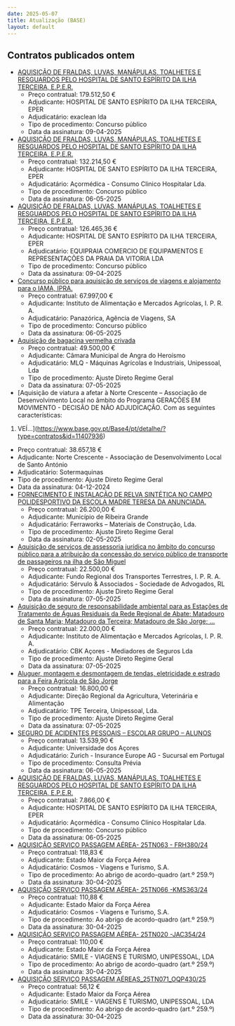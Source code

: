 ```yaml
---
date: 2025-05-07
title: Atualização (BASE)
layout: default
---
```

## Contratos publicados ontem

* [AQUISIÇÃO DE FRALDAS, LUVAS, MANÁPULAS, TOALHETES E RESGUARDOS PELO HOSPITAL DE SANTO ESPÍRITO DA ILHA 
TERCEIRA, E.P.E.R.](https://www.base.gov.pt/Base4/pt/detalhe/?type=contratos&id=11406277)
  * Preço contratual: 179.512,50 €
  * Adjudicante: HOSPITAL DE SANTO ESPÍRITO DA ILHA TERCEIRA, EPER
  * Adjudicatário: exaclean lda
  * Tipo de procedimento: Concurso público
  * Data da assinatura: 09-04-2025
* [AQUISIÇÃO DE FRALDAS, LUVAS, MANÁPULAS, TOALHETES E RESGUARDOS PELO HOSPITAL DE SANTO ESPÍRITO DA ILHA 
TERCEIRA, E.P.E.R.](https://www.base.gov.pt/Base4/pt/detalhe/?type=contratos&id=11406159)
  * Preço contratual: 132.214,50 €
  * Adjudicante: HOSPITAL DE SANTO ESPÍRITO DA ILHA TERCEIRA, EPER
  * Adjudicatário: Açormédica - Consumo Clinico Hospitalar Lda.
  * Tipo de procedimento: Concurso público
  * Data da assinatura: 06-05-2025
* [AQUISIÇÃO DE FRALDAS, LUVAS, MANÁPULAS, TOALHETES E RESGUARDOS PELO HOSPITAL DE SANTO ESPÍRITO DA ILHA 
TERCEIRA, E.P.E.R.](https://www.base.gov.pt/Base4/pt/detalhe/?type=contratos&id=11406242)
  * Preço contratual: 126.465,36 €
  * Adjudicante: HOSPITAL DE SANTO ESPÍRITO DA ILHA TERCEIRA, EPER
  * Adjudicatário: EQUIPRAIA COMERCIO DE EQUIPAMENTOS E REPRESENTAÇÕES DA PRAIA DA VITORIA LDA
  * Tipo de procedimento: Concurso público
  * Data da assinatura: 09-04-2025
* [Concurso público para aquisição de serviços de viagens e alojamento para o IAMA, IPRA.](https://www.base.gov.pt/Base4/pt/detalhe/?type=contratos&id=11406472)
  * Preço contratual: 67.997,00 €
  * Adjudicante: Instituto de Alimentação e Mercados Agrícolas, I. P. R. A.
  * Adjudicatário: Panazórica, Agência de Viagens, SA
  * Tipo de procedimento: Concurso público
  * Data da assinatura: 06-05-2025
* [Aquisição de bagacina vermelha crivada](https://www.base.gov.pt/Base4/pt/detalhe/?type=contratos&id=11406405)
  * Preço contratual: 49.500,00 €
  * Adjudicante: Câmara Municipal de Angra do Heroísmo
  * Adjudicatário:  MLQ - Máquinas Agrícolas e Industriais, Unipessoal,  Lda
  * Tipo de procedimento: Ajuste Direto Regime Geral
  * Data da assinatura: 07-05-2025
* [Aquisição de viatura a afetar à Norte Crescente – Associação de Desenvolvimento Local no âmbito do Programa GERAÇÕES EM MOVIMENTO - DECISÃO DE NÃO ADJUDICAÇÃO.
Com as seguintes características:
1. VEÍ...](https://www.base.gov.pt/Base4/pt/detalhe/?type=contratos&id=11407936)
  * Preço contratual: 38.657,18 €
  * Adjudicante: Norte Crescente - Associação de Desenvolvimento Local de Santo António
  * Adjudicatário: Sotermaquinas
  * Tipo de procedimento: Ajuste Direto Regime Geral
  * Data da assinatura: 04-12-2024
* [FORNECIMENTO E INSTALAÇÃO DE RELVA SINTÉTICA NO CAMPO POLIDESPORTIVO DA ESCOLA MADRE TERESA DA ANUNCIADA.](https://www.base.gov.pt/Base4/pt/detalhe/?type=contratos&id=11406038)
  * Preço contratual: 26.200,00 €
  * Adjudicante: Município de Ribeira Grande
  * Adjudicatário: Ferraworks – Materiais de Construção, Lda.
  * Tipo de procedimento: Ajuste Direto Regime Geral
  * Data da assinatura: 02-05-2025
* [Aquisição de serviços de assessoria jurídica no âmbito do concurso público para a atribuição da concessão do serviço público de transporte de passageiros na ilha de São Miguel](https://www.base.gov.pt/Base4/pt/detalhe/?type=contratos&id=11406722)
  * Preço contratual: 22.500,00 €
  * Adjudicante: Fundo Regional dos Transportes Terrestres, I. P. R. A.
  * Adjudicatário: Sérvulo & Associados - Sociedade de Advogados, RL
  * Tipo de procedimento: Ajuste Direto Regime Geral
  * Data da assinatura: 07-05-2025
* [Aquisição de seguro de responsabilidade ambiental para as Estações de Tratamento de Águas Residuais da Rede Regional de Abate: Matadouro de Santa Maria; Matadouro da Terceira; Matadouro de São Jorge; ...](https://www.base.gov.pt/Base4/pt/detalhe/?type=contratos&id=11407596)
  * Preço contratual: 22.000,00 €
  * Adjudicante: Instituto de Alimentação e Mercados Agrícolas, I. P. R. A.
  * Adjudicatário: CBK Açores - Mediadores de Seguros Lda
  * Tipo de procedimento: Ajuste Direto Regime Geral
  * Data da assinatura: 07-05-2025
* [Aluguer, montagem e desmontagem de tendas, eletricidade e estrado para a Feira Agrícola de São Jorge](https://www.base.gov.pt/Base4/pt/detalhe/?type=contratos&id=11407412)
  * Preço contratual: 16.800,00 €
  * Adjudicante: Direção Regional da Agricultura, Veterinária e Alimentação
  * Adjudicatário: TPE Terceira, Unipessoal, Lda.
  * Tipo de procedimento: Ajuste Direto Regime Geral
  * Data da assinatura: 07-05-2025
* [SEGURO DE ACIDENTES PESSOAIS – ESCOLAR GRUPO – ALUNOS](https://www.base.gov.pt/Base4/pt/detalhe/?type=contratos&id=11406395)
  * Preço contratual: 13.539,90 €
  * Adjudicante: Universidade dos Açores
  * Adjudicatário: Zurich - Insurance Europe AG - Sucursal em Portugal
  * Tipo de procedimento: Consulta Prévia
  * Data da assinatura: 06-05-2025
* [AQUISIÇÃO DE FRALDAS, LUVAS, MANÁPULAS, TOALHETES E RESGUARDOS PELO HOSPITAL DE SANTO ESPÍRITO DA ILHA 
TERCEIRA, E.P.E.R.](https://www.base.gov.pt/Base4/pt/detalhe/?type=contratos&id=11406198)
  * Preço contratual: 7.866,00 €
  * Adjudicante: HOSPITAL DE SANTO ESPÍRITO DA ILHA TERCEIRA, EPER
  * Adjudicatário: Açormédica - Consumo Clinico Hospitalar Lda.
  * Tipo de procedimento: Concurso público
  * Data da assinatura: 06-05-2025
* [AQUISIÇÃO SERVIÇO  PASSAGEM AÉREA- 25TN063 - FRH380/24](https://www.base.gov.pt/Base4/pt/detalhe/?type=contratos&id=11406952)
  * Preço contratual: 118,83 €
  * Adjudicante: Estado Maior da Força Aérea
  * Adjudicatário: Cosmos - Viagens e Turismo, S.A.
  * Tipo de procedimento: Ao abrigo de acordo-quadro (art.º 259.º)
  * Data da assinatura: 30-04-2025
* [AQUISIÇÃO SERVIÇO  PASSAGEM AÉREA- 25TN066 -KMS363/24](https://www.base.gov.pt/Base4/pt/detalhe/?type=contratos&id=11406871)
  * Preço contratual: 110,88 €
  * Adjudicante: Estado Maior da Força Aérea
  * Adjudicatário: Cosmos - Viagens e Turismo, S.A.
  * Tipo de procedimento: Ao abrigo de acordo-quadro (art.º 259.º)
  * Data da assinatura: 30-04-2025
* [AQUISIÇÃO  SERVIÇO  PASSAGEM AÉREA- 25TN020 -JAC354/24](https://www.base.gov.pt/Base4/pt/detalhe/?type=contratos&id=11406910)
  * Preço contratual: 110,00 €
  * Adjudicante: Estado Maior da Força Aérea
  * Adjudicatário: SMILE - VIAGENS E TURISMO, UNIPESSOAL, LDA
  * Tipo de procedimento: Ao abrigo de acordo-quadro (art.º 259.º)
  * Data da assinatura: 30-04-2025
* [AQUISIÇÃO SERVIÇO PASSAGEM AÉREAS_25TN071_OQP430/25](https://www.base.gov.pt/Base4/pt/detalhe/?type=contratos&id=11407174)
  * Preço contratual: 56,12 €
  * Adjudicante: Estado Maior da Força Aérea
  * Adjudicatário: SMILE - VIAGENS E TURISMO, UNIPESSOAL, LDA
  * Tipo de procedimento: Ao abrigo de acordo-quadro (art.º 259.º)
  * Data da assinatura: 30-04-2025

